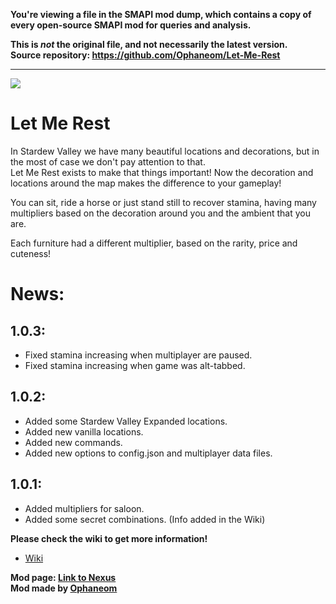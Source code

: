 **You're viewing a file in the SMAPI mod dump, which contains a copy of every open-source SMAPI mod
for queries and analysis.**

**This is _not_ the original file, and not necessarily the latest version.**  
**Source repository: https://github.com/Ophaneom/Let-Me-Rest**

----

![](https://i.imgur.com/tD31WpR.png)
# **Let Me Rest**

In Stardew Valley we have many beautiful locations and decorations, but in the most of case we don't pay attention to that.<br/>
Let Me Rest exists to make that things important! Now the decoration and locations around the map makes the difference to your gameplay!<br/>

You can sit, ride a horse or just stand still to recover stamina, having many multipliers based on the decoration around you and the ambient that you are.<br/>

Each furniture had a different multiplier, based on the rarity, price and cuteness!<br/>

# **News:**
## **1.0.3:**
* Fixed stamina increasing when multiplayer are paused.
* Fixed stamina increasing when game was alt-tabbed.

## **1.0.2:**
* Added some Stardew Valley Expanded locations.
* Added new vanilla locations.
* Added new commands.
* Added new options to config.json and multiplayer data files.

## **1.0.1:**
* Added multipliers for saloon.
* Added some secret combinations. (Info added in the Wiki)

**Please check the wiki to get more information!**<br/>
* [Wiki](https://github.com/Ophaneom/Let-Me-Rest/wiki)

**Mod page: [Link to Nexus](https://www.nexusmods.com/stardewvalley/mods/8205)**<br/>
**Mod made by [Ophaneom](https://www.nexusmods.com/users/109604218)**
